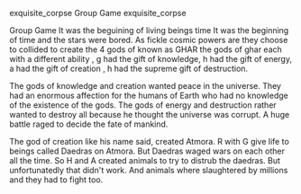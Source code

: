 
exquisite_corpse
Group Game
exquisite_corpse

Group Game
It was the beguining of living beings time 
It was the beginning of time and the stars were bored. 
As fickle cosmic powers are they choose to collided to create the 4 gods of  known as GHAR 
the gods of ghar each with a different ability ,
g had the gift of knowledge,
h had the gift of energy, 
a had the gift of  creation , 
h had the supreme gift of destruction. 

The gods of knowledge and creation wanted peace in the universe. They had an enormous affection for the 
humans of Earth who had no knowledge of the existence of the gods. The gods of energy and destruction 
rather wanted to destroy all because he thought the universe was corrupt. A huge battle raged to decide
the fate of mankind.

The god of creation like his name said, created Atmora. R with G give life to beings called Daedras on Atmora.
But Daedras waged wars on each other all the time. So H and A created animals to try to distrub the daedras.
But unfortunatedly that didn't work. And animals where slaughtered by millions and they had to fight too. 

